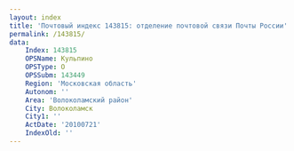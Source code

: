 ```yaml
---
layout: index
title: 'Почтовый индекс 143815: отделение почтовой связи Почты России'
permalink: /143815/
data:
    Index: 143815
    OPSName: Кульпино
    OPSType: О
    OPSSubm: 143449
    Region: 'Московская область'
    Autonom: ''
    Area: 'Волоколамский район'
    City: Волоколамск
    City1: ''
    ActDate: '20100721'
    IndexOld: ''
---
```

